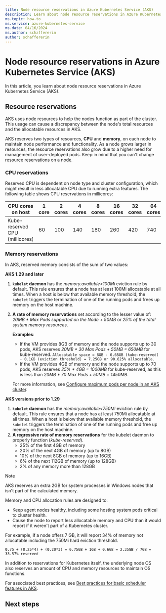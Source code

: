 ```yaml
---
title: Node resource reservations in Azure Kubernetes Service (AKS)
description: Learn about node resource reservations in Azure Kubernetes Service (AKS).
ms.topic: how-to
ms.service: azure-kubernetes-service
ms.date: 04/16/2024
ms.author: schaffererin
author: schaffererin
---
```


# Node resource reservations in Azure Kubernetes Service (AKS)

In this article, you learn about node resource reservations in Azure Kubernetes Service (AKS).

## Resource reservations

AKS uses node resources to help the nodes function as part of the cluster. This usage can cause a discrepancy between the node's total resources and the allocatable resources in AKS.

AKS reserves two types of resources, **CPU** and **memory**, on each node to maintain node performance and functionality. As a node grows larger in resources, the resource reservations also grow due to a higher need for management of user-deployed pods. Keep in mind that you can't change resource reservations on a node.

### CPU reservations

Reserved CPU is dependent on node type and cluster configuration, which might result in less allocatable CPU due to running extra features. The following table shows CPU reservations in millicores:

| CPU cores on host | 1 core | 2 cores | 4 cores | 8 cores | 16 cores | 32 cores | 64 cores |
| ----------------- | ------ | ------- | ------- | ------- | -------- | -------- | -------- |
| Kube-reserved CPU (millicores) | 60 | 100 | 140 | 180 | 260 | 420 | 740 |

### Memory reservations

In AKS, reserved memory consists of the sum of two values:

**AKS 1.29 and later**

1. **`kubelet` daemon** has the *memory.available<100Mi* eviction rule by default. This rule ensures that a node has at least 100Mi allocatable at all times. When a host is below that available memory threshold, the `kubelet` triggers the termination of one of the running pods and frees up memory on the host machine.
2. **A rate of memory reservations** set according to the lesser value of: *20MB * Max Pods supported on the Node + 50MB* or *25% of the total system memory resources*.

    **Examples**:
   * If the VM provides 8GB of memory and the node supports up to 30 pods, AKS reserves *20MB * 30 Max Pods + 50MB = 650MB* for kube-reserved. `Allocatable space = 8GB - 0.65GB (kube-reserved) - 0.1GB (eviction threshold) = 7.25GB or 90.625% allocatable.`
   * If the VM provides 4GB of memory and the node supports up to 70 pods, AKS reserves *25% * 4GB = 1000MB* for kube-reserved, as this is less than *20MB * 70 Max Pods + 50MB = 1450MB*.

    For more information, see [Configure maximum pods per node in an AKS cluster][maximum-pods].

**AKS versions prior to 1.29**

1. **`kubelet` daemon** has the *memory.available<750Mi* eviction rule by default. This rule ensures that a node has at least 750Mi allocatable at all times. When a host is below that available memory threshold, the `kubelet` triggers the termination of one of the running pods and free up memory on the host machine.
2. **A regressive rate of memory reservations** for the kubelet daemon to properly function (*kube-reserved*).
   * 25% of the first 4GB of memory
   * 20% of the next 4GB of memory (up to 8GB)
   * 10% of the next 8GB of memory (up to 16GB)
   * 6% of the next 112GB of memory (up to 128GB)
   * 2% of any memory more than 128GB

> [!NOTE]
> AKS reserves an extra 2GB for system processes in Windows nodes that isn't part of the calculated memory.

Memory and CPU allocation rules are designed to:

* Keep agent nodes healthy, including some hosting system pods critical to cluster health.
* Cause the node to report less allocatable memory and CPU than it would report if it weren't part of a Kubernetes cluster.

For example, if a node offers 7 GB, it will report 34% of memory not allocatable including the 750Mi hard eviction threshold.

`0.75 + (0.25*4) + (0.20*3) = 0.75GB + 1GB + 0.6GB = 2.35GB / 7GB = 33.57% reserved`

In addition to reservations for Kubernetes itself, the underlying node OS also reserves an amount of CPU and memory resources to maintain OS functions.

For associated best practices, see [Best practices for basic scheduler features in AKS][operator-best-practices-scheduler].

## Next steps

<!---LINKS--->
[operator-best-practices-scheduler]: operator-best-practices-scheduler.md
[maximum-pods]: concepts-network-ip-address-planning.md#maximum-pods-per-node
